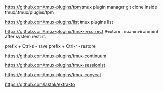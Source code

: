 https://github.com/tmux-plugins/tpm tmux plugin manager
git clone inside tmux/.tmux/plugins/tpm

https://github.com/tmux-plugins/list tmux plugins list

https://github.com/tmux-plugins/tmux-resurrect Restore tmux environment after system restart.

prefix + Ctrl-s - save
prefix + Ctrl-r - restore

https://github.com/tmux-plugins/tmux-continuum

https://github.com/tmux-plugins/tmux-sessionist

https://github.com/tmux-plugins/tmux-copycat

https://github.com/laktak/extrakto